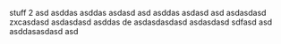 stuff
 2
asd
asddas
asddas
asdasd
asd
asddas
asdasd
asd
asdasdasd
zxcasdasd
asdasdasd
asddas
de
asdasdasdasd
asdasdasd
sdfasd
asd
asddasasdasd
asd
